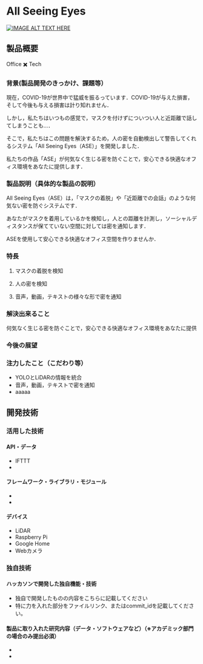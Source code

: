 # All Seeing Eyes

[![IMAGE ALT TEXT HERE](https://jphacks.com/wp-content/uploads/2020/09/JPHACKS2020_ogp.jpg)](https://www.youtube.com/watch?v=G5rULR53uMk)

## 製品概要

Office ✖️ Tech

### 背景(製品開発のきっかけ、課題等）

現在，COVID-19が世界中で猛威を振るっています．COVID-19が与えた損害，そして今後も与える損害は計り知れません．

しかし，私たちはいつもの感覚で，マスクを付けずについつい人と近距離で話してしまうことも...．

そこで，私たちはこの問題を解決するため，人の密を自動検出して警告してくれるシステム「All Seeing Eyes（ASE）」を開発しました．

私たちの作品「ASE」が何気なく生じる密を防ぐことで，安心できる快適なオフィス環境をあなたに提供します．


### 製品説明（具体的な製品の説明）
All Seeing Eyes（ASE）は，「マスクの着脱」や「近距離での会話」のような何気ない密を防ぐシステムです．

あなたがマスクを着用しているかを検知し，人との距離を計測し，ソーシャルディスタンスが保てていない空間に対しては密を通知します．

ASEを使用して安心できる快適なオフィス空間を作りませんか．

### 特長
1. マスクの着脱を検知

2. 人の密を検知

3. 音声，動画，テキストの様々な形で密を通知

### 解決出来ること
何気なく生じる密を防ぐことで，安心できる快適なオフィス環境をあなたに提供
### 今後の展望

### 注力したこと（こだわり等）
* YOLOとLiDARの情報を統合
* 音声，動画，テキストで密を通知
* aaaaa

## 開発技術
### 活用した技術
#### API・データ
* IFTTT
* 

#### フレームワーク・ライブラリ・モジュール
* 
* 

#### デバイス
* LiDAR
* Raspberry Pi
* Google Home
* Webカメラ

### 独自技術
#### ハッカソンで開発した独自機能・技術
* 独自で開発したものの内容をこちらに記載してください
* 特に力を入れた部分をファイルリンク、またはcommit_idを記載してください。

#### 製品に取り入れた研究内容（データ・ソフトウェアなど）（※アカデミック部門の場合のみ提出必須）
* 
* 

